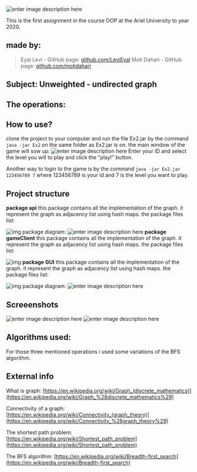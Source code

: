 
![enter image description here](https://projectpokemon.org/home/uploads/monthly_2018_05/large.5af2a8b1c6a92_ProjectPokemonGif.gif.3a629d6ffb0ae861e6c9410130191472.gif)

This is the first assignment in the course OOP at the Ariel University to year 2020.

## made by:

> Eyal Levi - GitHub page: [github.com/LeviEyal](github.com/LeviEyal)
> Moti Dahari - GitHub page: [github.com/motidahari](github.com/motidahari)


## Subject: Unweighted - undirected graph


## The operations:


## How to use?
clone the project to your computer and run the file Ex2.jar by the command `java -jar Ex2` on the same folder as Ex2.jar is on.
the main window of the game will sow up:
![enter image description here](https://i.paste.pics/8d6a502dc74bf155be1503eed6825784.png)
Enter your ID and select the level you will to play and click the "play!" button.

Another way to login to the game is by the command `java -jar Ex2.jar 123456789 7` where 123456789 is your id and 7 is the level you want to play. 
## Project structure

**package api**
this package contains all the implementation of the graph.
it represent the graph as adjacency list using hash maps.
 the package files list:

![img](https://i.paste.pics/5f95e39de017ccee8c03ba3cd987aef1.png)
package diagram:
![enter image description here](https://i.paste.pics/a8d3d2e83353cacd8c4e194380f84700.png)
**package gameClient**
this package contains all the implementation of the graph.
it represent the graph as adjacency list using hash maps.
 the package files list:

![img](https://i.paste.pics/55a1ddffc1ba282d8a18dd8a31683f2f.png)
**package GUI**
this package contains all the implementation of the graph.
it represent the graph as adjacency list using hash maps.
 the package files list:

![img](https://i.paste.pics/3aa139a8e89a9512d4f70cb083f083b1.png)
package diagram:
![enter image description here](https://i.paste.pics/128b76d9b16269bd03d89e0b686b9c72.png)

## Screeenshots
![enter image description here](https://i.paste.pics/8c4d6603dc096cc880bdcb3f72a546db.png)
![enter image description here](https://i.paste.pics/409c154b914c8923b082081188273f73.png)

## Algorithms used:
For those three mentioned operations i used some variations of the BFS algorithm.

## External info
What is graph: [https://en.wikipedia.org/wiki/Graph_(discrete_mathematics)](https://en.wikipedia.org/wiki/Graph_%28discrete_mathematics%29)

Connectivity of a graph: [https://en.wikipedia.org/wiki/Connectivity_(graph_theory)](https://en.wikipedia.org/wiki/Connectivity_%28graph_theory%29)

The shortest path problem: [https://en.wikipedia.org/wiki/Shortest_path_problem](https://en.wikipedia.org/wiki/Shortest_path_problem)

The BFS algorithm: [https://en.wikipedia.org/wiki/Breadth-first_search](https://en.wikipedia.org/wiki/Breadth-first_search)
